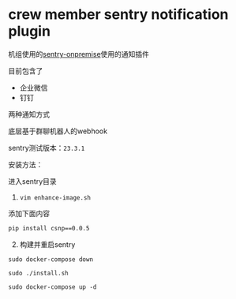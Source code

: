 crew member sentry notification plugin
===

机组使用的[sentry-onpremise](https://github.com/getsentry/onpremise)使用的通知插件

目前包含了

+ 企业微信
+ 钉钉

两种通知方式

底层基于群聊机器人的webhook

sentry测试版本：`23.3.1`

安装方法：

进入sentry目录

1. `vim enhance-image.sh`

添加下面内容

```bash
pip install csnp==0.0.5
```

2. 构建并重启sentry


`sudo docker-compose down`

`sudo ./install.sh`

`sudo docker-compose up -d`
